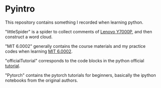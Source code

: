 # Pyintro

This repository contains something I recorded when learning python.

"littleSpider" is a spider to collect comments of [Lenovo Y7000P](https://item.jd.com/100004014613.html), and then construct a word cloud.

"MIT 6.0002" generally contains the course materials and my practice codes when learning [MIT 6.0002](https://www.youtube.com/watch?v=C1lhuz6pZC0&list=PLUl4u3cNGP619EG1wp0kT-7rDE_Az5TNd).

"officialTutorial" corresponds to the code blocks in the python official [tutorial](https://docs.python.org/3.7/tutorial/).

"Pytorch" contains the pytorch tutorials for beginners, basically the ipython notebooks from the original authors.


